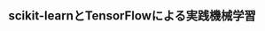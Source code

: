 ## scikit-learnとTensorFlowによる実践機械学習  

[a]:https://images-na.ssl-images-amazon.com/images/I/517-1c7-gVL._SX389_BO1,204,203,200_.jpg
